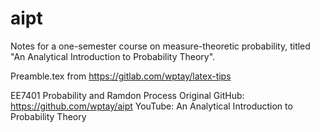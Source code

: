 # aipt
Notes for a one-semester course on measure-theoretic probability, titled "An Analytical Introduction to Probability Theory".

Preamble.tex from https://gitlab.com/wptay/latex-tips

EE7401 Probability and Ramdon Process
Original GitHub: https://github.com/wptay/aipt
YouTube: An Analytical Introduction to Probability Theory

